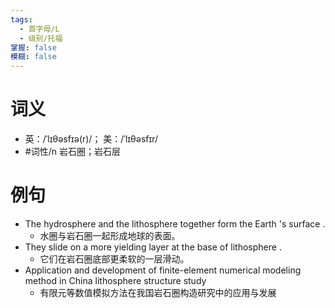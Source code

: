```yaml
---
tags:
  - 首字母/L
  - 级别/托福
掌握: false
模糊: false
---
```

# 词义
- 英：/ˈlɪθəsfɪə(r)/； 美：/ˈlɪθəsfɪr/
- #词性/n  岩石圈；岩石层
# 例句
- The hydrosphere and the lithosphere together form the Earth 's surface .
	- 水圈与岩石圈一起形成地球的表面。
- They slide on a more yielding layer at the base of lithosphere .
	- 它们在岩石圈底部更柔软的一层滑动。
- Application and development of finite-element numerical modeling method in China lithosphere structure study
	- 有限元等数值模拟方法在我国岩石圈构造研究中的应用与发展

